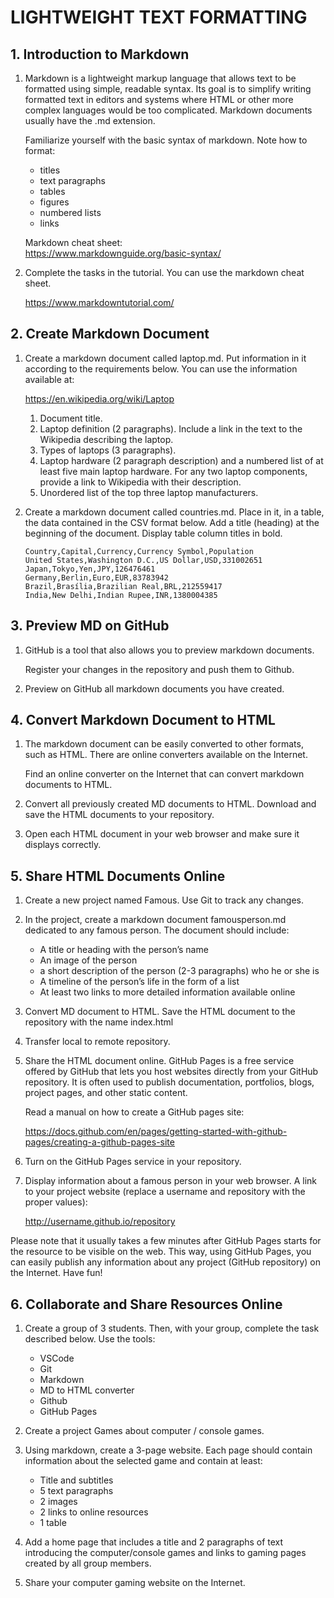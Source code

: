 <!--
(c) Janusz Stal
Krakow University of Economics
Department of Informatics
stalj@uek.krakow.pl
-->

# LIGHTWEIGHT TEXT FORMATTING

## 1. Introduction to Markdown

1. Markdown is a lightweight markup language that allows text to be formatted using simple, readable syntax. Its goal is to simplify writing formatted text in editors and systems where HTML or other more complex languages ​​would be too complicated. Markdown documents usually have the .md extension.

    Familiarize yourself with the basic syntax of markdown. Note how to format:

    * titles
    * text paragraphs
    * tables
    * figures
    * numbered lists
    * links

    Markdown cheat sheet:   
    <https://www.markdownguide.org/basic-syntax/>

1. Complete the tasks in the tutorial. You can use the markdown cheat sheet.

    <https://www.markdowntutorial.com/>

## 2. Create Markdown Document

1. Create a markdown document called laptop.md. Put information in it according to the requirements below. You can use the information available at:

    <https://en.wikipedia.org/wiki/Laptop>

    1. Document title.
    1. Laptop definition (2 paragraphs). Include a link in the text to the Wikipedia describing the laptop.
    1. Types of laptops (3 paragraphs).
    1. Laptop hardware (2 paragraph description) and a numbered list of at least five main laptop hardware. For any two laptop components, provide a link to Wikipedia with their description.
    1. Unordered list of the top three laptop manufacturers.

1. Create a markdown document called countries.md. Place in it, in a table, the data contained in the CSV format below. Add a title (heading) at the beginning of the document. Display table column titles in bold.

    ```
    Country,Capital,Currency,Currency Symbol,Population
    United States,Washington D.C.,US Dollar,USD,331002651
    Japan,Tokyo,Yen,JPY,126476461
    Germany,Berlin,Euro,EUR,83783942
    Brazil,Brasília,Brazilian Real,BRL,212559417
    India,New Delhi,Indian Rupee,INR,1380004385
    ```

## 3. Preview MD on GitHub

1. GitHub is a tool that also allows you to preview markdown documents.

    Register your changes in the repository and push them to Github. 

1. Preview on GitHub all markdown documents you have created.

## 4. Convert Markdown Document to HTML

1. The markdown document can be easily converted to other formats, such as HTML. There are online converters available on the Internet.

    Find an online converter on the Internet that can convert markdown documents to HTML.

1. Convert all previously created MD documents to HTML. Download and save the HTML documents to your repository.

1. Open each HTML document in your web browser and make sure it displays correctly.

## 5. Share HTML Documents Online

1. Create a new project named Famous. Use Git to track any changes.

1. In the project, create a markdown document famousperson.md dedicated to any famous person. The document should include:

    * A title or heading with the person’s name
    * An image of the person
    * a short description of the person (2-3 paragraphs) who he or she is
    * A timeline of the person’s life in the form of a list
    * At least two links to more detailed information available online

1. Convert MD document to HTML. Save the HTML document to the repository with the name index.html

1. Transfer local to remote repository. 

1. Share the HTML document online. GitHub Pages is a free service offered by GitHub that lets you host websites directly from your GitHub repository. It is often used to publish documentation, portfolios, blogs, project pages, and other static content.

    Read a manual on how to create a GitHub pages site:

    <https://docs.github.com/en/pages/getting-started-with-github-pages/creating-a-github-pages-site>

1. Turn on the GitHub Pages service in your repository.

1. Display information about a famous person in your web browser. A link to your project website (replace a username and repository with the proper values): 

    http://username.github.io/repository

Please note that it usually takes a few minutes after GitHub Pages starts for the resource to be visible on the web. This way, using GitHub Pages, you can easily publish any information about any project (GitHub repository) on the Internet. Have fun!

## 6. Collaborate and Share Resources Online

1. Create a group of 3 students. Then, with your group, complete the task described below. Use the tools:

    * VSCode
    * Git
    * Markdown
    * MD to HTML converter
    * Github
    * GitHub Pages

1. Create a project Games about computer / console games.

1. Using markdown, create a 3-page website. Each page should contain information about the selected game and contain at least:

    * Title and subtitles
    * 5 text paragraphs
    * 2 images
    * 2 links to online resources
    * 1 table

1. Add a home page that includes a title and 2 paragraphs of text introducing the computer/console games and links to gaming pages created by all group members.

1. Share your computer gaming website on the Internet.

